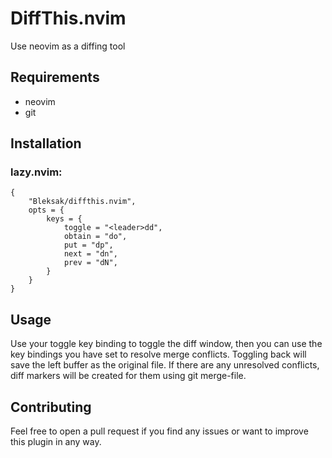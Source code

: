# DiffThis.nvim

Use neovim as a diffing tool

## Requirements

- neovim
- git

## Installation

### lazy.nvim:
```
{
    "Bleksak/diffthis.nvim",
    opts = {
        keys = {
            toggle = "<leader>dd",
            obtain = "do",
            put = "dp",
            next = "dn",
            prev = "dN",
        }
    }
}
```

## Usage

Use your toggle key binding to toggle the diff window, then you can use the key bindings you have set to resolve merge conflicts.
Toggling back will save the left buffer as the original file. If there are any unresolved conflicts, diff markers will be created for them using git merge-file.

## Contributing

Feel free to open a pull request if you find any issues or want to improve this plugin in any way.
